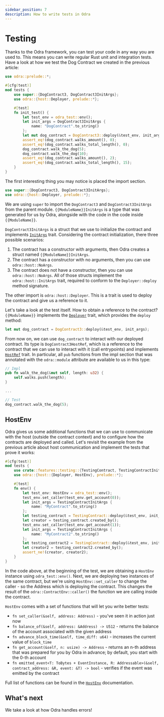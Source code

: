 ```yaml
---
sidebar_position: 7
description: How to write tests in Odra
---
```


# Testing
Thanks to the Odra framework, you can test your code in any way you are used to. This means you can write
regular Rust unit and integration tests. Have a look at how we test the Dog Contract we created in the
previous article:

```rust title="examples/src/features/storage/list.rs"
use odra::prelude::*;

#[cfg(test)]
mod tests {
    use super::{DogContract3, DogContract3InitArgs};
    use odra::{host::Deployer, prelude::*};

    #[test]
    fn init_test() {
        let test_env = odra_test::env();
        let init_args = DogContract3InitArgs {
            name: "DogContract".to_string()
        };
        let mut dog_contract = DogContract3::deploy(&test_env, init_args);
        assert_eq!(dog_contract.walks_amount(), 0);
        assert_eq!(dog_contract.walks_total_length(), 0);
        dog_contract.walk_the_dog(5);
        dog_contract.walk_the_dog(10);
        assert_eq!(dog_contract.walks_amount(), 2);
        assert_eq!(dog_contract.walks_total_length(), 15);
    }
}
```

The first interesting thing you may notice is placed the import section.

```rust
use super::{DogContract3, DogContract3InitArgs};
use odra::{host::Deployer, prelude::*};
```

We are using `super` to import the `DogContract3` and `DogContract3InitArgs` from the parent module.
`{{ModuleName}}InitArgs` is a type that was generated for us by Odra, alongside with the code in the 
code inside `{{ModuleName}}`.


`DogContract3InitArgs` is a struct that we use to initialize the contract and implements [`InitArgs`] trait.
Considering the contract initialization, there three possible scenarios:
1. The contract has a constructor with arguments, then Odra creates a struct named `{{ModuleName}}InitArgs`.
2. The contract has a constructor with no arguments, then you can use `odra::host::NoArgs`.
3. The contract does not have a constructor, then you can use `odra::host::NoArgs`.
All of those structs implement the `odra::host::InitArgs` trait, required to conform to the
`Deployer::deploy` method signature. 

The other import is `odra::host::Deployer`. This is a trait is used to deploy the contract and give us a reference to it.

Let's take a look at the test itself. How to obtain a reference to the contract?
 `{{ModuleName}}` implements the [`Deployer`] trait, which provides the `deploy` method:

```rust title="examples/src/features/storage/list.rs"
let mut dog_contract = DogContract3::deploy(&test_env, init_args);
```

From now on, we can use `dog_contract` to interact with our deployed contract.
Its type is `DogContract3HostRef`, which is a reference to the contract that we can use to interact with it (call entrypoints)
and implements [`HostRef`] trait.
In particular, all
`pub` functions from the impl section
that was annotated with the `odra::module` attribute are available to us in this type:

```rust title="examples/src/features/storage/list.rs"
// Impl
pub fn walk_the_dog(&mut self, length: u32) {
    self.walks.push(length);
}

...

// Test
dog_contract.walk_the_dog(5);
```

## HostEnv

Odra gives us some additional functions that we can use to communicate with the host (outside the contract context)
and to configure how the contracts are deployed and called. Let's revisit the example from the previous
article about host communication and implement the tests that prove it works:

```rust title="examples/src/features/testing.rs"
#[cfg(test)]
mod tests {
    use crate::features::testing::{TestingContract, TestingContractInitArgs};
    use odra::{host::{Deployer, HostEnv}, prelude::*};

    #[test]
    fn env() {
        let test_env: HostEnv = odra_test::env();
        test_env.set_caller(test_env.get_account(0));
        let init_args = TestingContractInitArgs {
            name: "MyContract".to_string()
        };
        let testing_contract = TestingContract::deploy(&test_env, init_args);
        let creator = testing_contract.created_by();
        test_env.set_caller(test_env.get_account(1));
        let init_args = TestingContractInitArgs {
            name: "MyContract2".to_string()
        };
        let testing_contract2 = TestingContract::deploy(&test_env, init_args);
        let creator2 = testing_contract2.created_by();
        assert_ne!(creator, creator2);
    }
}
```
In the code above, at the beginning of the test, we are obtaining a `HostEnv` instance using `odra_test::env()`.
Next, we are deploying two instances of the same contract, but we're using `HostEnv::set_caller`
to change the caller - so the Address which is deploying the contract. This changes the result of the `odra::ContractEnv::caller()`
the function we are calling inside the contract.

`HostEnv` comes with a set of functions that will let you write better tests:

- `fn set_caller(&self, address: Address)` - you've seen it in action just now
- `fn balance_of(&self, address: &Address) -> U512` - returns the balance of the account associated with the given address
- `fn advance_block_time(&self, time_diff: u64)` - increases the current value of `block_time`
- `fn get_account(&self, n: usize) -> Address` - returns an n-th address that was prepared for you by Odra in advance;
  by default, you start with the 0-th account
- `fn emitted_event<T: ToBytes + EventInstance, R: Addressable>(&self, contract_address: &R, event: &T) -> bool` - verifies if the event was emitted by the contract

Full list of functions can be found in the [`HostEnv`] documentation.

## What's next
We take a look at how Odra handles errors!

[`HostRef`]: https://docs.rs/odra/2.0.0/odra/host/trait.HostRef.html
[`InitArgs`]: https://docs.rs/odra/2.0.0/odra/host/trait.InitArgs.html
[`HostEnv`]: https://docs.rs/odra/2.0.0/odra/host/struct.HostEnv.html
[`Deployer`]: https://docs.rs/odra/2.0.0/odra/host/trait.Deployer.html
